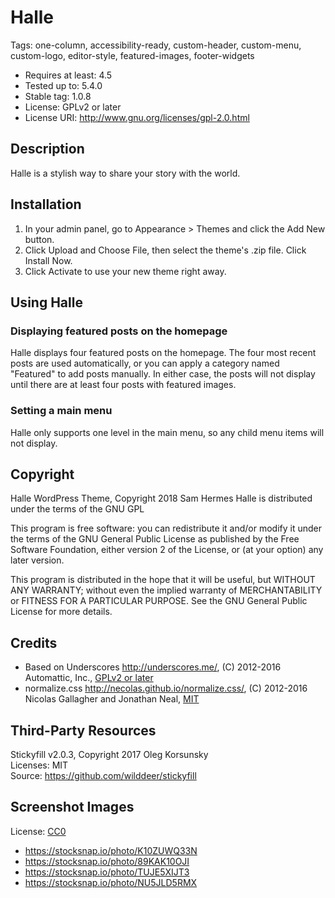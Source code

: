 # Halle

Tags: one-column, accessibility-ready, custom-header, custom-menu, custom-logo, editor-style, featured-images, footer-widgets

* Requires at least: 4.5
* Tested up to: 5.4.0
* Stable tag: 1.0.8
* License: GPLv2 or later
* License URI: http://www.gnu.org/licenses/gpl-2.0.html

## Description

Halle is a stylish way to share your story with the world.

## Installation

1. In your admin panel, go to Appearance > Themes and click the Add New button.
2. Click Upload and Choose File, then select the theme's .zip file. Click Install Now.
3. Click Activate to use your new theme right away.

## Using Halle

### Displaying featured posts on the homepage

Halle displays four featured posts on the homepage. The four most recent posts are used automatically, or you can apply a category named "Featured" to add posts manually. In either case, the posts will not display until there are at least four posts with featured images.

### Setting a main menu

Halle only supports one level in the main menu, so any child menu items will not display.

## Copyright

Halle WordPress Theme, Copyright 2018 Sam Hermes
Halle is distributed under the terms of the GNU GPL

This program is free software: you can redistribute it and/or modify
it under the terms of the GNU General Public License as published by
the Free Software Foundation, either version 2 of the License, or
(at your option) any later version.

This program is distributed in the hope that it will be useful,
but WITHOUT ANY WARRANTY; without even the implied warranty of
MERCHANTABILITY or FITNESS FOR A PARTICULAR PURPOSE. See the
GNU General Public License for more details.

## Credits

* Based on Underscores http://underscores.me/, (C) 2012-2016 Automattic, Inc., [GPLv2 or later](https://www.gnu.org/licenses/gpl-2.0.html)
* normalize.css http://necolas.github.io/normalize.css/, (C) 2012-2016 Nicolas Gallagher and Jonathan Neal, [MIT](http://opensource.org/licenses/MIT)

## Third-Party Resources

Stickyfill v2.0.3, Copyright 2017 Oleg Korsunsky  
Licenses: MIT  
Source: https://github.com/wilddeer/stickyfill

## Screenshot Images

License: [CC0](https://creativecommons.org/publicdomain/zero/1.0/deed.en)  
* https://stocksnap.io/photo/K10ZUWQ33N
* https://stocksnap.io/photo/89KAK10OJI
* https://stocksnap.io/photo/TUJE5XIJT3
* https://stocksnap.io/photo/NU5JLD5RMX
